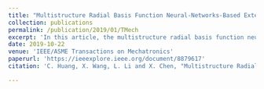 ```yaml
---
title: "Multistructure Radial Basis Function Neural-Networks-Based Extended Model Predictive Control: Application to Clutch Control"
collection: publications
permalink: /publication/2019/01/TMech
excerpt: 'In this article, the multistructure radial basis function neural networks (MSRBFNNs)-based extended model predictive control is further researched and discussed based on the work published in the previous conference. Taking the clutch control problem as an example, we first introduce the structure and training algorithms of the MSRBFNN in detail, and then, give a thorough derivation of the multidimensional recursive least-mean-square algorithm employed in the training process. Then, the controller design and stability analysis of the closed loop system are discussed in detail. Finally, the clutch control system model is refined, together with the simulation results and the experimental results on the test bench as verification. The results show that the proposed method is indeed effective in clutch control. As a general scheme is also proposed, it can be easily applied to other similar intelligent mechatronic systems.'
date: 2019-10-22
venue: 'IEEE/ASME Transactions on Mechatronics'
paperurl: 'https://ieeexplore.ieee.org/document/8879617'
citation: 'C. Huang, X. Wang, L. Li and X. Chen, "Multistructure Radial Basis Function Neural-Networks-Based Extended Model Predictive Control: Application to Clutch Control," in IEEE/ASME Transactions on Mechatronics, vol. 24, no. 6, pp. 2519-2530, Dec. 2019.'

---
```


